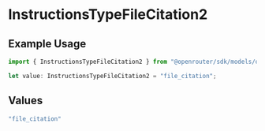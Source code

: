 # InstructionsTypeFileCitation2

## Example Usage

```typescript
import { InstructionsTypeFileCitation2 } from "@openrouter/sdk/models/operations";

let value: InstructionsTypeFileCitation2 = "file_citation";
```

## Values

```typescript
"file_citation"
```